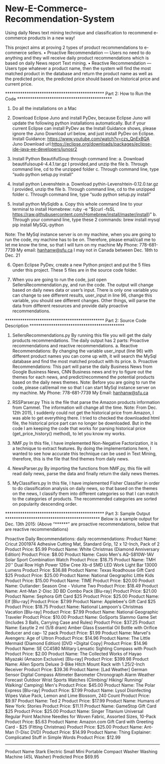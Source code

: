 # New-E-Commerce-Recommendation-System
Using daily News text mining technique and classification to recommend e-commerce products in a new way!

This project aims at proving 2 types of product recommendations to e-commerce sellers.
• Proactive Recommendation — Users no need to do anything and they will receive daily product
recommendations which is based on daily News report Text mining.
• Reactive Recommendation — Users type whatever a product name, then the system will find the most
matched product in the database and return the product name as well as the predicted price, the predicted
price should based on historical price and current price.

********************************************** Part 2: How to Run the Code ********************************************
1. Do all the installations on a Mac

2. Download Eclipse Juno and install PyDev, because Eclipse Juno will update the following python installations automatically. But if your current Eclipse can install PyDev as the Install Guidance shows, please ignore the Juno Download url below, and just install PyDev on Eclipse.
Install Guidance: https://www.youtube.com/watch?v=czs_QnExBQA
Juno Download url:https://eclipse.org/downloads/packages/eclipse-ide-java-ee-developers/junosr2

3. Install Python BeautifulSoup through command line:
	a. Download beautifulsoup4-4.4.1.tar.gz I provided,and unzip the file
	b. Through command line, cd to the unzipped folder
	c. Through command line, type “sudo python setup.py install”

4. Install python Levenshtein
	a. Download pythin-Levenshtein-0.12.0.tar.gz I provided, unzip the file
	b. Through command line, cd to the unzipped folder
	c. Through command line, type “sudo python setup.py install”

5. Install python MySqldb
	a. Copy this whole command line to your terminal to install Homebrew:
	ruby -e "$(curl -fsSL https://raw.githubusercontent.com/Homebrew/install/master/install)"
	b. Through your command line, type these 2 commands:
	brew install mysql
	pip install MySQL-python

Note: The MySql instance server is on my machine, when you are going to run the code, my machine has to be on. Therefore, please email/call me to let me know the time, so that I will turn on my machine
My Phone: 778-681-7739
My email: hanhanw@sfu.ca
I may not in Canada between Dec. 18th to Dec. 21

6. Open Eclipse PyDev, create a new Python project and put the 5 files under this project. These 5 files are in the source code folder.

7. When you are going to run the code, just open SellersRecommendation.py, and run the code. The output will change based on daily news data or user’s input. There is only one variable you can change to see different results, user_input in line 96, change this variable, you should see different changes. Other things, will parse the data from different resources and provide daily proactive recommendations.

********************************************** Part 2: Source Code Description ********************************************
1. SellersRecommendations.py
	By running this file you will get the daily products recommendations. The daily output has 2 parts: Proactive recommendations and reactive recommendations.
a. Reactive Recommendations: By changing the variable user_input (line 96) with different product names you can come up with, it will search the MySql database and find the most matched product with its price. 
b. Proactive Recommendations: This part will parse the daily Business News from Google Business News, CNN Business news and try to figure out the themes for each news, and predict/recommend the potential products based on the daily news themes.
Note: Before you are going to run the code, please call/email me so that I can start MySql instance server on my machine.
My Phone: 778-681-7739
My Email: hanhanw@sfu.ca

2. RSSParser.py
	This is the file that parse the Amazon products information from Cammel. The information will change all the time. Note: From Dec. 12th 2015, I suddenly could not get the historical price from Amazon, I was able to get everything there. I tried to checked the downloaded html file, the historical price part can no longer be downloaded. But in the code I am keeping the code that works for parsing historical price (get_price_history() method), to let you know my works.

3. NMF.py
	In this file, I have implemented Non-Negative Factorization, it is a technique to extract features. By doing the implementations here, I wanted to see how accurate this technique can be used in Text Mining, therefore, this is the file that find themes from daily news.

4. NewsParser.py
	By importing the functions from NMF.py, this file will read daily news, parse the data and finally return the daily news themes.

5. MyClassifiers.py
	In this file, I have implemented Fisher Classifier in order to do classification analysis on daily news, so that based on the themes on the news, I classify them into different categories so that I can match to the categories of products. The recommended categories are sorted on popularity descending order.

********************************************** Part 3: Sample Output ********************************************
Below is a sample output for Dec. 13th 2015: (Above “******” are proactive recommendations, below that are reactive recommendations)

Proactive Daily Recommendations: 
daily recommendations: 
Product Name:  Cricut 2001974 Adhesive Cutting Mat, Standard Grip, 12 x 12-Inch, Pack of 2
Product Price:  $5.99
Product Name:  White Christmas (Diamond Anniversary Edition)
Product Price:  $8.00
Product Name:  Casio Men's AQ-S810W-1AV Solar Sport Combination Watch
Product Price:  $18.75
Product Name:  TMH 20'' Dual Row High Power 126w Cree Xb-d SMD LED Work Light Bar 13000 Lumens
Product Price:  $36.88
Product Name:  Texas Roadhouse Gift Card $25
Product Price:  $25.00
Product Name:  National Geographic Little Kids
Product Price:  $15.00
Product Name:  TIME
Product Price:  $20.00
Product Name:  Outlander: Season One - Volume Two
Product Price:  $18.49
Product Name:  Ant-Man 2-Disc 3D BD Combo Pack [Blu-ray]
Product Price:  $21.00
Product Name:  Sephora Gift Card $25
Product Price:  $25.00
Product Name:  Elf [Blu-ray]
Product Price:  $7.99
Product Name:  Applebee's Gift Card $25
Product Price:  $18.75
Product Name:  National Lampoon's Christmas Vacation [Blu-ray]
Product Price:  $7.99
Product Name:  National Geographic Traveler
Product Price:  $10.00
Product Name:  GoSports Slammo Game Set (Includes 3 Balls, Carrying Case and Rules)
Product Price:  $37.25
Product Name:  Easytle 2 ml (5/8 dram) Amber Glass Essential Oil Bottle with Orifice Reducer and cap- 12 pack
Product Price:  $1.99
Product Name:  Marvel's Avengers: Age of Ultron
Product Price:  $14.96
Product Name:  The Little Mermaid (Diamond Edition) [DVD +Digital Copy]
Product Price:  $14.96
Product Name:  SE CC4580 Military Lensatic Sighting Compass with Pouch
Product Price:  $2.00
Product Name:  The Collected Works of Hayao Miyazaki (Amazon Exclusive) [Blu-ray]
Product Price:  $399.98
Product Name:  Allen Sports Deluxe 3-Bike Hitch Mount Rack with 1.25/2-Inch Receiver
Product Price:  $39.36
Product Name:  [Lad Weather] German Sensor Digital Compass Altimeter Barometer Chronograph Alarm Weather Forecast Outdoor Wrist Sports Watches (Climbing/ Hiking/ Running/ Walking/ Camping) Men's
Product Price:  $45.00
Product Name:  The Polar Express [Blu-ray]
Product Price:  $7.99
Product Name:  Lysol Disinfecting Wipes Value Pack, Lemon and Lime Blossom, 240 Count
Product Price:  $9.97
Product Name:  Ted 2
Product Price:  $17.99
Product Name:  Humans of New York: Stories
Product Price:  $11.11
Product Name:  GameStop Gift Card $25
Product Price:  $25.00
Product Name:  Singer Titanium Universal Regular Point Machine Needles for Woven Fabric, Assorted Sizes, 10-Pack
Product Price:  $5.63
Product Name:  Amazon.com Gift Card with Greeting Card - $25 (Fitting Christmas)
Product Price:  $25.00
Product Name:  Ant-Man (1-Disc DVD)
Product Price:  $14.99
Product Name:  Thing Explainer: Complicated Stuff in Simple Words
Product Price:  $12.99
**********************************************************
Product Name Stark Electric Small Mini Portable Compact Washer Washing Machine (45L Washer)
Predicted Price $69.95


